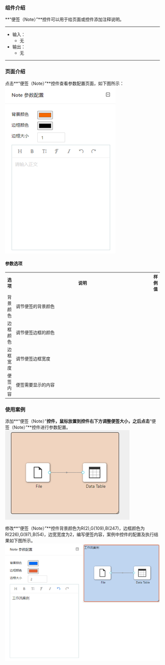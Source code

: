 ### 组件介绍
**“便签（Note）”**控件可以用于给页面或控件添加注释说明。
<hr/>

- 输入：
  - 无
- 输出：
  - 无

<hr/>


### 页面介绍
点击**“便签（Note）”**控件查看参数配置页面，如下图所示：  
[ ![](/img/aistudio/tool/note/param.png) ](/img/aistudio/tool/note/param.png)

#### 参数选项
<table>
  <tr>
    <th>选项</th>
    <th width="650">说明</th>
    <th>样例值</th>
  </tr>
  <tr>
      <td>背景颜色</td> 
      <td>
      调节便签的背景颜色
      </td> 
      <td></td>
  </tr>
  <tr>
      <td>边框颜色</td> 
      <td>
      调节便签边框的颜色
      </td> 
      <td></td>
  </tr>
  <tr>
      <td>边框宽度</td> 
      <td>
      调节便签边框宽度
      </td> 
      <td></td>
  </tr>
  <tr>
      <td>便签内容</td> 
      <td>
      便签需要显示的内容
      </td> 
      <td></td>
  </tr>
</table>

### 使用案例
添加**“便签（Note）”**控件，鼠标放置到控件右下方调整便签大小，之后点击**“便签（Note）”**控件进行参数配置。  
[ ![](/img/aistudio/tool/note/workflow.png) ](/img/aistudio/tool/note/workflow.png)

修改**“便签（Note）”**控件背景颜色为R(2),G(109),B(247)，边框颜色为R(226),G(97),B(54)，边宽宽度为2，编写便签内容，案例中控件的配置及执行结果如下图所示。  
[ ![](/img/aistudio/tool/note/workflow-result.png) ](/img/aistudio/tool/note/workflow-result.png)